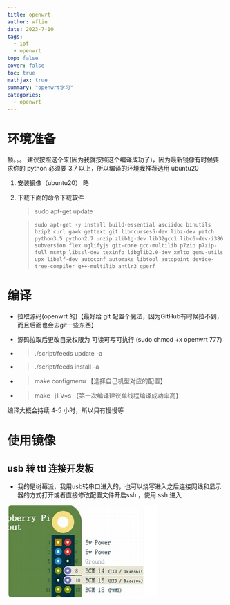 ```yaml
---
title: openwrt
author: wflin
date: 2023-7-10
tags:
  - iot
  - openwrt
top: false
cover: false
toc: true
mathjax: true
summary: "openwrt学习"
categories:
  - openwrt
---
```


# 环境准备

额。。。 建议按照这个来(因为我就按照这个编译成功了)，因为最新镜像有时候要求你的 python 必须要 3.7 以上，所以编译的环境我推荐选用 ubuntu20



1. 安装镜像（ubuntu20） 略

2. 下载下面的命令下载软件

   > sudo apt-get update

   > ```
   > sudo apt-get -y install build-essential asciidoc binutils bzip2 curl gawk gettext git libncurses5-dev libz-dev patch python3.5 python2.7 unzip zlib1g-dev lib32gcc1 libc6-dev-i386 subversion flex uglifyjs git-core gcc-multilib p7zip p7zip-full msmtp libssl-dev texinfo libglib2.0-dev xmlto qemu-utils upx libelf-dev autoconf automake libtool autopoint device-tree-compiler g++-multilib antlr3 gperf
   > ```

# 编译

* 拉取源码(openwrt 的)【最好给 git 配置个魔法，因为GitHub有时候拉不到，而且后面也会去git一些东西】

* 源码拉取后更改目录权限为 可读可写可执行 (sudo chmod +x  openwrt 777)

* >./script/feeds update -a 

* > ./script/feeds install -a

* > make configmenu 【选择自己机型对应的配置】

* > make -j1 V=s 【第一次编译建议单线程编译成功率高】

编译大概会持续 4-5 小时，所以只有慢慢等



# 使用镜像

## usb 转 ttl 连接开发板

* 我的是树莓派，我用usb转串口进入的，也可以烧写进入之后连接网线和显示器的方式打开或者直接修改配置文件开启ssh ，使用 ssh 进入

![image-20230731160005185](openwrt/image-20230731160005185.png)